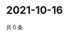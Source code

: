 # 2021-10-16

共 0 条

<!-- BEGIN WEIBO -->
<!-- 最后更新时间 Sat Oct 16 2021 15:12:56 GMT+0800 (China Standard Time) -->

<!-- END WEIBO -->
